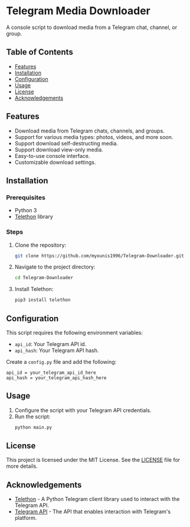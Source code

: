 # Telegram Media Downloader

A console script to download media from a Telegram chat, channel, or group.

## Table of Contents

- [Features](#features)
- [Installation](#installation)
- [Configuration](#configuration)
- [Usage](#usage)
- [License](#license)
- [Acknowledgements](#acknowledgements)

## Features

- Download media from Telegram chats, channels, and groups.
- Support for various media types: photos, videos, and more soon.
- Support download self-destructing media.
- Support download view-only media.
- Easy-to-use console interface.
- Customizable download settings.

## Installation

### Prerequisites

- Python 3
- [Telethon](https://github.com/LonamiWebs/Telethon) library

### Steps

1. Clone the repository:
    ```bash
    git clone https://github.com/myounis1996/Telegram-Downloader.git
    ```
2. Navigate to the project directory:
    ```bash
    cd Telegram-Downloader
    ```
3. Install Telethon:
    ```bash
    pip3 install telethon
    ```
   
## Configuration

This script requires the following environment variables:

- `api_id`: Your Telegram API id.
- `api_hash`: Your Telegram API hash.


Create a `config.py` file and add the following:

```env
api_id = your_telegram_api_id_here
api_hash = your_telegram_api_hash_here
```

## Usage

1. Configure the script with your Telegram API credentials.
2. Run the script:
    ```bash
    python main.py
    ```
   
## License

This project is licensed under the MIT License. See the [LICENSE](LICENSE) file for more details.


## Acknowledgements

- [Telethon](https://github.com/LonamiWebs/Telethon) - A Python Telegram client library used to interact with the Telegram API.
- [Telegram API](https://core.telegram.org/api) - The API that enables interaction with Telegram's platform.
